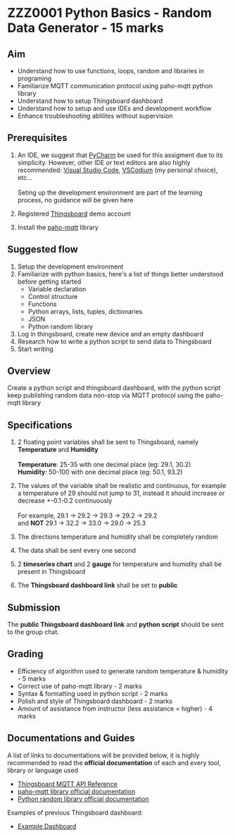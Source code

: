 # ZZZ0001 Python Basics - Random Data Generator - 15 marks
## Aim
 
* Understand how to use  functions, loops, random and libraries in programing 
* Familiarize MQTT communication protocol using paho-mqtt python library
* Understand how to setup Thingsboard dashboard
* Understand how to setup and use IDEs and development workflow
* Enhance troubleshooting ablilites without supervision

## Prerequisites

1. An IDE, we suggest that [PyCharm](https://www.jetbrains.com/pycharm/) be used for this assigment due to its simplicity. However, other IDE or text editors are also highly recommended: [Visual Studio Code](https://code.visualstudio.com/), [VSCodium](https://vscodium.com/) (my personal choice), etc... <br><br>
Seting up the development environment are part of the learning process, no guidance will be given here

2. Registered [Thingsboard](https://demo.thingsboard.io/) demo account
3. Install the [paho-mqtt](https://pypi.org/project/paho-mqtt/) library


## Suggested flow
1. Setup the development environment
2. Familiarize with python basics, here's a list of things better understood before getting started
    * Variable declaration
    * Control structure
    * Functions
    * Python arrays, lists, tuples, dictionaries
    * JSON
    * Python random library
3. Log in thingsboard, create new device and an empty dashboard
4. Research how to write a python script to send data to Thingsboard
5. Start writing


## Overview
Create a python script and thingsboard dashboard, with the python script keep publishing random data non-stop via MQTT protocol using the paho-mqtt library

## Specifications

1. 2 floating point variables shall be sent to Thingsboard, namely **Temperature** and **Humidity**<br><br>
**Temperature**: 25-35 with one decimal place (eg: 29.1, 30.2)<br>
**Humidity**: 50-100 with one decimal place (eg: 50.1, 93.2)


2. The values of the variable shall be realistic and continuous, for example a temperature of 29 should not jump to 31, instead it should increase or decrease +-0.1-0.2 continuously<br><br>
For example, 29.1 -> 29.2 -> 29.3 -> 29.2 -> 29.2<br>
and **NOT** 29.1 -> 32.2 -> 33.0 -> 29.0 -> 25.3

3. The directions temperature and humidity shall be completely random
4. The data shall be sent every one second
5. 2 **timeseries chart** and 2 **gauge** for temperature and humidity shall be present in Thingsboard
6. The **Thingsboard dashboard link** shall be set to **public**

## Submission
The **public Thingsboard dashboard link** and **python script** should be sent to the group chat.

## Grading
* Efficiency of algorithm used to generate random temperature & humidity - 5 marks
* Correct use of paho-mqtt library - 2 marks
* Syntax & formatting used in python script - 2 marks
* Polish and style of Thingsboard dashboard - 2 marks
* Amount of assistance from instructor (less assistance = higher) - 4 marks

## Documentations and Guides
A list of links to documentations will be provided below, it is highly recommended to read the **official documentation** of each and every tool, library or language used

* [Thingsboard MQTT API Reference](https://thingsboard.io/docs/reference/mqtt-api/)
* [paho-mqtt library official documentation](https://pypi.org/project/paho-mqtt/)
* [Python random library official documentation](https://docs.python.org/3/library/random.html)

Examples of previous Thingsboard dashboard:
* [Example Dashboard](https://demo.thingsboard.io/dashboard/ce587cd0-69a5-11ee-9242-93ef3c64501e?publicId=f3ce65c0-69ae-11ee-9242-93ef3c64501e)
